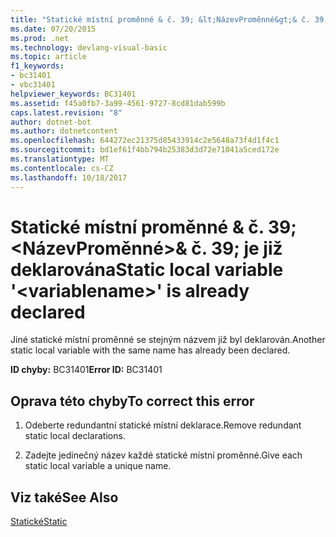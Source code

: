 ```yaml
---
title: "Statické místní proměnné & č. 39; &lt;NázevProměnné&gt;& č. 39; je již deklarována"
ms.date: 07/20/2015
ms.prod: .net
ms.technology: devlang-visual-basic
ms.topic: article
f1_keywords:
- bc31401
- vbc31401
helpviewer_keywords: BC31401
ms.assetid: f45a0fb7-3a99-4561-9727-8cd81dab599b
caps.latest.revision: "8"
author: dotnet-bot
ms.author: dotnetcontent
ms.openlocfilehash: 644272ec21375d85433914c2e5648a73f4d1f4c1
ms.sourcegitcommit: bd1ef61f4bb794b25383d3d72e71041a5ced172e
ms.translationtype: MT
ms.contentlocale: cs-CZ
ms.lasthandoff: 10/18/2017
---
```

# <a name="static-local-variable-39ltvariablenamegt39-is-already-declared"></a><span data-ttu-id="5daeb-102">Statické místní proměnné & č. 39; &lt;NázevProměnné&gt;& č. 39; je již deklarována</span><span class="sxs-lookup"><span data-stu-id="5daeb-102">Static local variable &#39;&lt;variablename&gt;&#39; is already declared</span></span>
<span data-ttu-id="5daeb-103">Jiné statické místní proměnné se stejným názvem již byl deklarován.</span><span class="sxs-lookup"><span data-stu-id="5daeb-103">Another static local variable with the same name has already been declared.</span></span>  
  
 <span data-ttu-id="5daeb-104">**ID chyby:** BC31401</span><span class="sxs-lookup"><span data-stu-id="5daeb-104">**Error ID:** BC31401</span></span>  
  
## <a name="to-correct-this-error"></a><span data-ttu-id="5daeb-105">Oprava této chyby</span><span class="sxs-lookup"><span data-stu-id="5daeb-105">To correct this error</span></span>  
  
1.  <span data-ttu-id="5daeb-106">Odeberte redundantní statické místní deklarace.</span><span class="sxs-lookup"><span data-stu-id="5daeb-106">Remove redundant static local declarations.</span></span>  
  
2.  <span data-ttu-id="5daeb-107">Zadejte jedinečný název každé statické místní proměnné.</span><span class="sxs-lookup"><span data-stu-id="5daeb-107">Give each static local variable a unique name.</span></span>  
  
## <a name="see-also"></a><span data-ttu-id="5daeb-108">Viz také</span><span class="sxs-lookup"><span data-stu-id="5daeb-108">See Also</span></span>  
 [<span data-ttu-id="5daeb-109">Statické</span><span class="sxs-lookup"><span data-stu-id="5daeb-109">Static</span></span>](../../visual-basic/language-reference/modifiers/static.md)
